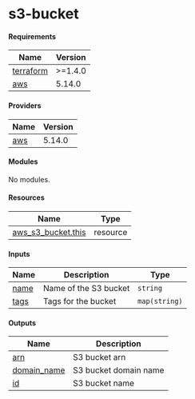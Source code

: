 # s3-bucket

<!-- BEGINNING OF PRE-COMMIT-TERRAFORM DOCS HOOK -->
#### Requirements

| Name | Version |
|------|---------|
| <a name="requirement_terraform"></a> [terraform](#requirement_terraform) | >=1.4.0 |
| <a name="requirement_aws"></a> [aws](#requirement_aws) | 5.14.0 |

#### Providers

| Name | Version |
|------|---------|
| <a name="provider_aws"></a> [aws](#provider_aws) | 5.14.0 |

#### Modules

No modules.

#### Resources

| Name | Type |
|------|------|
| [aws_s3_bucket.this](https://registry.terraform.io/providers/hashicorp/aws/5.14.0/docs/resources/s3_bucket) | resource |

#### Inputs

| Name | Description | Type |
|------|-------------|------|
| <a name="input_name"></a> [name](#input_name) | Name of the S3 bucket | `string` |
| <a name="input_tags"></a> [tags](#input_tags) | Tags for the bucket | `map(string)` |

#### Outputs

| Name | Description |
|------|-------------|
| <a name="output_arn"></a> [arn](#output_arn) | S3 bucket arn |
| <a name="output_domain_name"></a> [domain_name](#output_domain_name) | S3 bucket domain name |
| <a name="output_id"></a> [id](#output_id) | S3 bucket name |
<!-- END OF PRE-COMMIT-TERRAFORM DOCS HOOK -->
